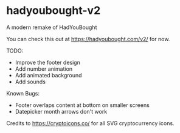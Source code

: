 # hadyoubought-v2

A modern remake of HadYouBought

You can check this out at https://hadyoubought.com/v2/ for now.

TODO:

- Improve the footer design
- Add number animation
- Add animated background
- Add sounds

Known Bugs:

- Footer overlaps content at bottom on smaller screens
- Datepicker month arrows don't work

Credits to https://cryptoicons.co/ for all SVG cryptocurrency icons.
